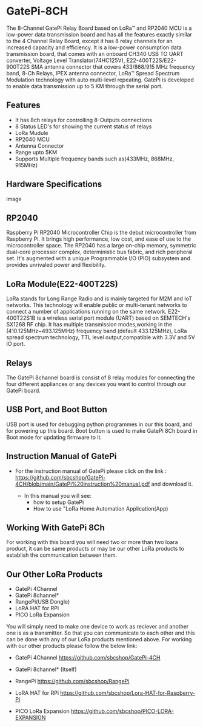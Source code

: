 # GatePi-8CH
The 8-Channel GatePi Relay Board based on LoRa™ and RP2040 MCU is a low-power data transmission board and has all the features exactly similar to the 4 Channel Relay Board, except it has 8 relay channels for an increased capacity and efficiency. It is a low-power consumption data transmission board, that comes with an onboard CH340 USB TO UART converter, Voltage Level Translator(74HC125V), E22-400T22S/E22-900T22S SMA antenna connector that covers 433/868/915 MHz frequency band, 8-Ch Relays, IPEX antenna connector, LoRa™ Spread Spectrum Modulation technology with auto multi-level repeating. GatePi is developed to enable data transmission up to 5 KM through the serial port.

## Features
* It has 8ch relays for controlling 8-Outputs connections
* 8 Status LED's for showing the current status of relays
* LoRa Mudule
* RP2040 MCU
* Antenna Connector 
* Range upto 5KM
* Supports Multiple frequency bands such as(433MHz, 868MHz, 915MHz)

## Hardware Specifications

image

## RP2040
Raspberry Pi RP2040 Microcontroller Chip is the debut microcontroller from Raspberry Pi. It brings high performance, low cost, and ease of use to the microcontroller space. The RP2040 has a large on-chip memory, symmetric dual-core processor complex, deterministic bus fabric, and rich peripheral set. It's augmented with a unique Programmable I/O (PIO) subsystem and provides unrivaled power and flexibility.

## LoRa Module(E22-400T22S)
LoRa stands for Long Range Radio and is mainly targeted for M2M and IoT networks. This technology will enable public or multi-tenant networks to connect a number of applications running on the same network. E22-400T22S1B is a wireless serial port module (UART) based on SEMTECH's SX1268 RF chip. It has multiple transmission modes,working in the (410.125MHz~493.125MHz) frequency band (default 433.125MHz), LoRa spread spectrum technology, TTL level output,compatible with 3.3V and 5V IO port.

## Relays
The GatePi 8channel board is consist of 8 relay modules for connecting the four different appliances or any devices you want to control through our GatePi board.

## USB Port, and Boot Button
USB port is used for debugging python programmes in our this board, and for powering up this board. Boot button is used to make GatePi 8Ch board in Boot mode for updating firmware to it.

## Instruction Manual of GatePi
* For the instruction manual of GatePi please click on the link : https://github.com/sbcshop/GatePi-4CH/blob/main/GatePi%20instruction%20manual.pdf and download it. 

   * In this manual you will see:
      * how to setup GatePi 
      * How to use "LoRa Home Automation Application(App)
      

## Working With GatePi 8Ch

For working with this board you will need two or more than two loara product, it can be same products or may be our other LoRa products to establish the communication between them.

## Our Other LoRa Products

* GatePi 4Channel
* GatePi 8channel*
* RangePi(USB Dongle)
* LoRA HAT for RPi
* PICO LoRa Expansion

You will simply need to make one device to work as reciever and another one is as a transmitter. So that you can communicate to each other and this can be done with any of our LoRa products mentioned above. For working with our other products please follow the below link:

* GatePi 4Channel
https://github.com/sbcshop/GatePi-4CH

* GatePi 8channel* (Itself)
* RangePi
https://github.com/sbcshop/RangePi
* LoRA HAT for RPi
https://github.com/sbcshop/Lora-HAT-for-Raspberry-Pi
* PICO LoRa Expansion
https://github.com/sbcshop/PICO-LORA-EXPANSION




